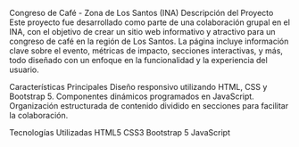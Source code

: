 Congreso de Café - Zona de Los Santos (INA)
Descripción del Proyecto
Este proyecto fue desarrollado como parte de una colaboración grupal en el INA, con el objetivo de crear un sitio web informativo y atractivo para un congreso de café en la región de Los Santos. La página incluye información clave sobre el evento, métricas de impacto, secciones interactivas, y más, todo diseñado con un enfoque en la funcionalidad y la experiencia del usuario.

Características Principales
Diseño responsivo utilizando HTML, CSS y Bootstrap 5.
Componentes dinámicos programados en JavaScript.
Organización estructurada de contenido dividido en secciones para facilitar la colaboración.

Tecnologías Utilizadas
HTML5
CSS3
Bootstrap 5
JavaScript
